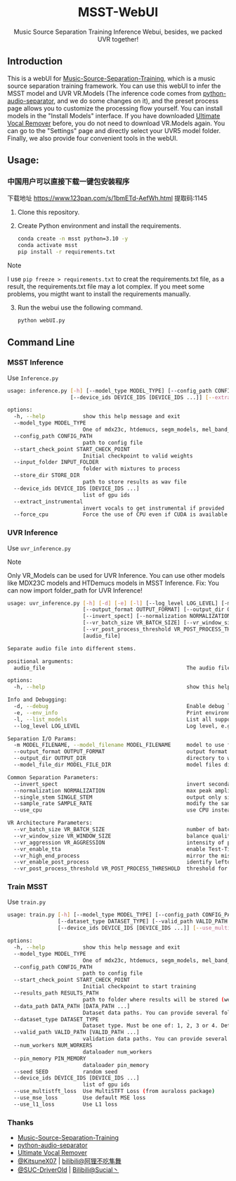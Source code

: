 <div align="center">

# MSST-WebUI

Music Source Separation Training Inference Webui, besides, we packed UVR together!
</div>

## Introduction

This is a webUI for [Music-Source-Separation-Training](https://github.com/ZFTurbo/Music-Source-Separation-Training), which is a music source separation training framework. You can use this webUI to infer the MSST model and UVR VR.Models (The inference code comes from [python-audio-separator](https://github.com/nomadkaraoke/python-audio-separator), and we do some changes on it), and the preset process page allows you to customize the processing flow yourself. You can install models in the "Install Models" interface. If you have downloaded [Ultimate Vocal Remover](https://github.com/Anjok07/ultimatevocalremovergui) before, you do not need to download VR.Models again. You can go to the "Settings" page and directly select your UVR5 model folder. Finally, we also provide four convenient tools in the webUI.

## Usage:

### 中国用户可以直接下载一键包安装程序

下载地址 https://www.123pan.com/s/1bmETd-AefWh.html 提取码:1145

1. Clone this repository.
2. Create Python environment and install the requirements.

   ```bash
   conda create -n msst python=3.10 -y
   conda activate msst
   pip install -r requirements.txt
   ```

> [!NOTE]
> I use `pip freeze > requirements.txt` to creat the requirements.txt file, as a result, the requirements.txt file may a lot complex. If you meet some problems, you migtht want to install the requirements manually.

3. Run the webui use the following command.

   ```bash
   python webUI.py
   ```

## Command Line

### MSST Inference

Use `Inference.py`

```bash
usage: inference.py [-h] [--model_type MODEL_TYPE] [--config_path CONFIG_PATH] [--start_check_point START_CHECK_POINT] [--input_folder INPUT_FOLDER] [--store_dir STORE_DIR]
                    [--device_ids DEVICE_IDS [DEVICE_IDS ...]] [--extract_instrumental] [--force_cpu]

options:
  -h, --help            show this help message and exit
  --model_type MODEL_TYPE
                        One of mdx23c, htdemucs, segm_models, mel_band_roformer, bs_roformer, swin_upernet, bandit
  --config_path CONFIG_PATH
                        path to config file
  --start_check_point START_CHECK_POINT
                        Initial checkpoint to valid weights
  --input_folder INPUT_FOLDER
                        folder with mixtures to process
  --store_dir STORE_DIR
                        path to store results as wav file
  --device_ids DEVICE_IDS [DEVICE_IDS ...]
                        list of gpu ids
  --extract_instrumental
                        invert vocals to get instrumental if provided
  --force_cpu           Force the use of CPU even if CUDA is available
```

### UVR Inference

Use `uvr_inference.py`

> [!NOTE]
> Only VR_Models can be used for UVR Inference.
> You can use other models like MDX23C models and HTDemucs models in MSST Inference.
> Fix: You can now import folder_path for UVR Inference!

```bash
usage: uvr_inference.py [-h] [-d] [-e] [-l] [--log_level LOG_LEVEL] [-m MODEL_FILENAME] 
                        [--output_format OUTPUT_FORMAT] [--output_dir OUTPUT_DIR] [--model_file_dir MODEL_FILE_DIR] 
                        [--invert_spect] [--normalization NORMALIZATION] [--single_stem SINGLE_STEM] [--sample_rate SAMPLE_RATE] [--use_cpu]
                        [--vr_batch_size VR_BATCH_SIZE] [--vr_window_size VR_WINDOW_SIZE] [--vr_aggression VR_AGGRESSION] [--vr_enable_tta] [--vr_high_end_process] [--vr_enable_post_process]
                        [--vr_post_process_threshold VR_POST_PROCESS_THRESHOLD] 
                        [audio_file]

Separate audio file into different stems.

positional arguments:
  audio_file                                             The audio file path to separate, in any common format. You can input file path or file folder path

options:
  -h, --help                                             show this help message and exit

Info and Debugging:
  -d, --debug                                            Enable debug logging, equivalent to --log_level=debug.
  -e, --env_info                                         Print environment information and exit.
  -l, --list_models                                      List all supported models and exit.
  --log_level LOG_LEVEL                                  Log level, e.g. info, debug, warning (default: info).

Separation I/O Params:
  -m MODEL_FILENAME, --model_filename MODEL_FILENAME     model to use for separation (default: model_mel_band_roformer_ep_3005_sdr_11.4360.ckpt). Example: -m 2_HP-UVR.pth
  --output_format OUTPUT_FORMAT                          output format for separated files, any common format (default: FLAC). Example: --output_format=MP3
  --output_dir OUTPUT_DIR                                directory to write output files (default: <current dir>). Example: --output_dir=/app/separated
  --model_file_dir MODEL_FILE_DIR                        model files directory (default: /tmp/audio-separator-models/). Example: --model_file_dir=/app/models

Common Separation Parameters:
  --invert_spect                                         invert secondary stem using spectogram (default: False). Example: --invert_spect
  --normalization NORMALIZATION                          max peak amplitude to normalize input and output audio to (default: 0.9). Example: --normalization=0.7
  --single_stem SINGLE_STEM                              output only single stem, e.g. Instrumental, Vocals, Drums, Bass, Guitar, Piano, Other. Example: --single_stem=Instrumental
  --sample_rate SAMPLE_RATE                              modify the sample rate of the output audio (default: 44100). Example: --sample_rate=44100
  --use_cpu                                              use CPU instead of GPU for inference

VR Architecture Parameters:
  --vr_batch_size VR_BATCH_SIZE                          number of batches to process at a time. higher = more RAM, slightly faster processing (default: 4). Example: --vr_batch_size=16        
  --vr_window_size VR_WINDOW_SIZE                        balance quality and speed. 1024 = fast but lower, 320 = slower but better quality. (default: 512). Example: --vr_window_size=320       
  --vr_aggression VR_AGGRESSION                          intensity of primary stem extraction, -100 - 100. typically 5 for vocals & instrumentals (default: 5). Example: --vr_aggression=2      
  --vr_enable_tta                                        enable Test-Time-Augmentation; slow but improves quality (default: False). Example: --vr_enable_tta
  --vr_high_end_process                                  mirror the missing frequency range of the output (default: False). Example: --vr_high_end_process
  --vr_enable_post_process                               identify leftover artifacts within vocal output; may improve separation for some songs (default: False). Example: --vr_enable_post_process
  --vr_post_process_threshold VR_POST_PROCESS_THRESHOLD  threshold for post_process feature: 0.1-0.3 (default: 0.2). Example: --vr_post_process_threshold=0.1
```

### Train MSST

Use `train.py`

```bash
usage: train.py [-h] [--model_type MODEL_TYPE] [--config_path CONFIG_PATH] [--start_check_point START_CHECK_POINT] [--results_path RESULTS_PATH] [--data_path DATA_PATH [DATA_PATH ...]]
                [--dataset_type DATASET_TYPE] [--valid_path VALID_PATH [VALID_PATH ...]] [--num_workers NUM_WORKERS] [--pin_memory PIN_MEMORY] [--seed SEED]
                [--device_ids DEVICE_IDS [DEVICE_IDS ...]] [--use_multistft_loss] [--use_mse_loss] [--use_l1_loss]

options:
  -h, --help            show this help message and exit
  --model_type MODEL_TYPE
                        One of mdx23c, htdemucs, segm_models, mel_band_roformer, bs_roformer, swin_upernet, bandit
  --config_path CONFIG_PATH
                        path to config file
  --start_check_point START_CHECK_POINT
                        Initial checkpoint to start training
  --results_path RESULTS_PATH
                        path to folder where results will be stored (weights, metadata)
  --data_path DATA_PATH [DATA_PATH ...]
                        Dataset data paths. You can provide several folders.
  --dataset_type DATASET_TYPE
                        Dataset type. Must be one of: 1, 2, 3 or 4. Details here: https://github.com/ZFTurbo/Music-Source-Separation-Training/blob/main/docs/dataset_types.md
  --valid_path VALID_PATH [VALID_PATH ...]
                        validation data paths. You can provide several folders.
  --num_workers NUM_WORKERS
                        dataloader num_workers
  --pin_memory PIN_MEMORY
                        dataloader pin_memory
  --seed SEED           random seed
  --device_ids DEVICE_IDS [DEVICE_IDS ...]
                        list of gpu ids
  --use_multistft_loss  Use MultiSTFT Loss (from auraloss package)
  --use_mse_loss        Use default MSE loss
  --use_l1_loss         Use L1 loss
```

### Thanks

- [Music-Source-Separation-Training](https://github.com/ZFTurbo/Music-Source-Separation-Training)
- [python-audio-separator](https://github.com/nomadkaraoke/python-audio-separator)
- [Ultimate Vocal Remover](https://github.com/Anjok07/ultimatevocalremovergui)
- [@KitsuneX07](https://github.com/KitsuneX07) | [bilibili@阿狸不吃隼舞](https://space.bilibili.com/403335715)
- [@SUC-DriverOld](https://github.com/SUC-DriverOld) | [Bilibili@Sucial丶](https://space.bilibili.com/445022409)
